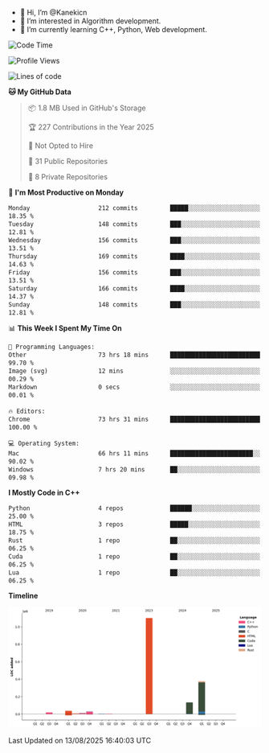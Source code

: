- 👋 Hi, I’m @Kanekicn
- 👀 I’m interested in Algorithm development.
- 🌱 I’m currently learning C++, Python, Web development.

<!---
cotecsz/cotecsz is a ✨ special ✨ repository because its `README.md` (this file) appears on your GitHub profile.
You can click the Preview link to take a look at your changes.
--->

<!--START_SECTION:waka-->
![Code Time](http://img.shields.io/badge/Code%20Time-4%2C209%20hrs%2017%20mins-blue)

![Profile Views](http://img.shields.io/badge/Profile%20Views-0-blue)

![Lines of code](https://img.shields.io/badge/From%20Hello%20World%20I%27ve%20Written-1.7%20million%20lines%20of%20code-blue)

**🐱 My GitHub Data** 

> 📦 1.8 MB Used in GitHub's Storage 
 > 
> 🏆 227 Contributions in the Year 2025
 > 
> 🚫 Not Opted to Hire
 > 
> 📜 31 Public Repositories 
 > 
> 🔑 8 Private Repositories 
 > 
📅 **I'm Most Productive on Monday** 

```text
Monday                   212 commits         █████░░░░░░░░░░░░░░░░░░░░   18.35 % 
Tuesday                  148 commits         ███░░░░░░░░░░░░░░░░░░░░░░   12.81 % 
Wednesday                156 commits         ███░░░░░░░░░░░░░░░░░░░░░░   13.51 % 
Thursday                 169 commits         ████░░░░░░░░░░░░░░░░░░░░░   14.63 % 
Friday                   156 commits         ███░░░░░░░░░░░░░░░░░░░░░░   13.51 % 
Saturday                 166 commits         ████░░░░░░░░░░░░░░░░░░░░░   14.37 % 
Sunday                   148 commits         ███░░░░░░░░░░░░░░░░░░░░░░   12.81 % 
```


📊 **This Week I Spent My Time On** 

```text
💬 Programming Languages: 
Other                    73 hrs 18 mins      █████████████████████████   99.70 % 
Image (svg)              12 mins             ░░░░░░░░░░░░░░░░░░░░░░░░░   00.29 % 
Markdown                 0 secs              ░░░░░░░░░░░░░░░░░░░░░░░░░   00.01 % 

🔥 Editors: 
Chrome                   73 hrs 31 mins      █████████████████████████   100.00 % 

💻 Operating System: 
Mac                      66 hrs 11 mins      ███████████████████████░░   90.02 % 
Windows                  7 hrs 20 mins       ██░░░░░░░░░░░░░░░░░░░░░░░   09.98 % 
```

**I Mostly Code in C++** 

```text
Python                   4 repos             ██████░░░░░░░░░░░░░░░░░░░   25.00 % 
HTML                     3 repos             █████░░░░░░░░░░░░░░░░░░░░   18.75 % 
Rust                     1 repo              ██░░░░░░░░░░░░░░░░░░░░░░░   06.25 % 
Cuda                     1 repo              ██░░░░░░░░░░░░░░░░░░░░░░░   06.25 % 
Lua                      1 repo              ██░░░░░░░░░░░░░░░░░░░░░░░   06.25 % 
```



**Timeline**

![Lines of Code chart](https://raw.githubusercontent.com/Kanekicn/Kanekicn/master/assets/bar_graph.png)


 Last Updated on 13/08/2025 16:40:03 UTC
<!--END_SECTION:waka-->
